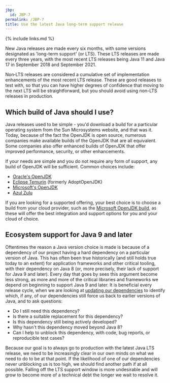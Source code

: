 ```yaml
---
jbp:
  id: JBP-7
permalink: /JBP-7
title: Use the latest Java long-term support release
---
```


{% include links.md %}

New Java releases are made every six months, with some versions designated as 'long-term support' (or LTS). These LTS releases are made every three years, with the most recent LTS releases being Java 11 and Java 17 in September 2018 and September 2021.

Non‑LTS releases are considered a cumulative set of implementation enhancements of the most recent LTS release. These are good releases to test with, so that you can have higher degrees of confidence that moving to the next LTS will be straightforward, but you should avoid using non-LTS releases in production.

## Which build of Java should I use?

Java releases used to be simple - you'd download a build for a particular operating system from the Sun Microsystems website, and that was it. Today, because of the fact the OpenJDK is open source, numerous companies make available builds of the OpenJDK that are all equivalent. Some companies also offer enhanced builds of OpenJDK that offer improved performance, security, or other enhancements.

If your needs are simple and you do not require any form of support, any build of OpenJDK will be sufficient. Common choices include:

* [Oracle's OpenJDK](https://openjdk.java.net/)
* [Eclipse Temurin](https://projects.eclipse.org/projects/adoptium.temurin) (formerly AdoptOpenJDK)
* [Microsoft's OpenJDK](https://www.microsoft.com/openjdk)
* [Azul Zulu](https://www.azul.com/downloads/?package=jdk)

If you are looking for a supported offering, your best choice is to choose a build from your cloud provider, such as the [Microsoft OpenJDK build](https://www.microsoft.com/openjdk), as these will offer the best integration and support options for you and your cloud of choice.

## Ecosystem support for Java 9 and later

Oftentimes the reason a Java version choice is made is because of a dependency of our project having a hard dependency on a particular version of Java. This has often been true historically (and still holds true today to an extent) for application frameworks and other critical tooling, with their dependency on Java 8 (or, more precisely, their lack of support for Java 9 and later). Every day that goes by sees this argument become less strong, as more and more of the critical libraries and frameworks we depend on beginning to support Java 9 and later. It is beneficial every release cycle, when we are looking at [updating our dependencies](/JBP-4) to identify which, if any, of our dependencies still force us back to earlier versions of Java, and to ask questions:

* Do I still need this dependency?
* Is there a suitable replacement for this dependency?
* Is this dependency still being actively developed?
* Why hasn't this dependency moved beyond Java 8?
* Can I help to unblock this dependency, with code, bug reports, or reproducible test cases?

Because our goal is to always go to production with the latest Java LTS release, we need to be increasingly clear in our own minds on what we need to do to be at that point. If the likelihood of one of our dependencies never unblocking us is too high, we should find another path if at all possible. Falling off the LTS support window is more undesirable and will grow to become more of a technical debt the longer we wait to resolve it.